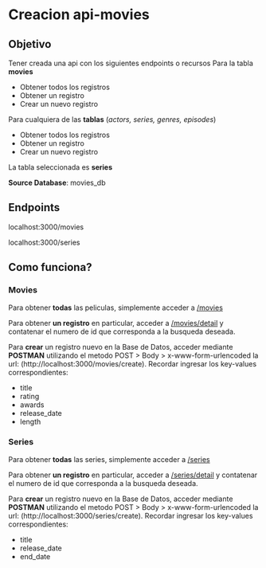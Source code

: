 # Creacion api-movies

## Objetivo 
Tener creada una api con los siguientes endpoints o recursos
Para la tabla **movies**
- Obtener todos los registros
- Obtener un registro
- Crear un nuevo registro

Para cualquiera de las **tablas** (*actors, series, genres, episodes*)
- Obtener todos los registros
- Obtener un registro
- Crear un nuevo registro

La tabla seleccionada es **series**

**Source Database**: movies_db

## Endpoints
localhost:3000/movies

localhost:3000/series

## Como funciona?

### Movies
Para obtener **todas** las peliculas, simplemente acceder a [/movies](http://localhost:3000/movies)

Para obtener **un registro** en particular, acceder a [/movies/detail](http://localhost:3000/movies/detail/) y contatenar el numero de id que corresponda a la busqueda deseada.

Para **crear** un registro nuevo en la Base de Datos, acceder mediante **POSTMAN** utilizando el metodo POST > Body > x-www-form-urlencoded
la url: (http://localhost:3000/movies/create). Recordar ingresar los key-values correspondientes:

- title
- rating
- awards
- release_date
- length

### Series
Para obtener **todas** las series, simplemente acceder a [/series](http://localhost:3000/series)

Para obtener **un registro** en particular, acceder a [/series/detail](http://localhost:3000/series/detail/) y contatenar el numero de id que corresponda a la busqueda deseada.

Para **crear** un registro nuevo en la Base de Datos, acceder mediante **POSTMAN** utilizando el metodo POST > Body > x-www-form-urlencoded
la url: (http://localhost:3000/series/create). Recordar ingresar los key-values correspondientes:

- title
- release_date
- end_date

